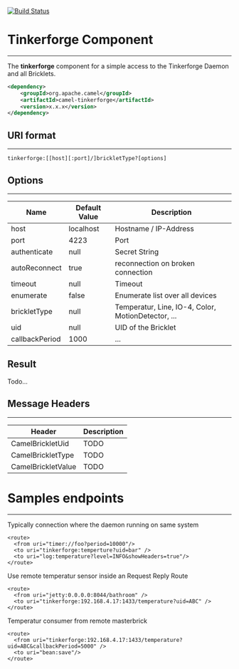 [![Build Status](https://travis-ci.org/eddi888/camel-tinkerforge.svg?branch=master)](https://travis-ci.org/eddi888/camel-tinkerforge)
# Tinkerforge Component
------------------------------------------

The **tinkerforge** component for a simple access to the Tinkerforge Daemon and all Bricklets.
```xml
<dependency>
    <groupId>org.apache.camel</groupId>
    <artifactId>camel-tinkerforge</artifactId>
    <version>x.x.x</version>
</dependency>
```

## URI format
----------------------------------------------

```
tinkerforge:[[host][:port]/]brickletType?[options]
```

## Options
------------------------------------------------


Name           | Default Value | Description
-------------- | ------------- | -------------
host           | localhost     | Hostname / IP-Address
port           | 4223          | Port
authenticate   | null          | Secret String
autoReconnect  | true          | reconnection on broken connection
timeout        | null          | Timeout
enumerate      | false         | Enumerate list over all devices
brickletType   | null          | Temperatur, Line, IO-4, Color, MotionDetector, ...
uid            | null          | UID of the Bricklet
callbackPeriod | 1000          | ...
Result
----------------------------------------------------
Todo...


## Message Headers
---------------------------------------------------

Header             | Description
------------------ | -------------
CamelBrickletUid   | TODO         
CamelBrickletType  | TODO         
CamelBrickletValue | TODO         

# Samples endpoints
---------------------------------------------------
Typically connection where the daemon running on same system 
```
<route>
  <from uri="timer://foo?period=10000"/>
  <to uri="tinkerforge:temperture?uid=bar" />
  <to uri="log:temperature?level=INFO&showHeaders=true"/>
</route>

```

Use remote temperatur sensor inside an Request Reply Route
```
<route>
  <from uri="jetty:0.0.0.0:8044/bathroom" />
  <to uri="tinkerforge:192.168.4.17:1433/temperature?uid=ABC" />
</route>

```

Temperatur consumer from remote masterbrick 
```
<route>
  <from uri="tinkerforge:192.168.4.17:1433/temperature?uid=ABC&callbackPeriod=5000" />
  <to uri="bean:save"/>
</route>
```

<dl>
   <br/>
   <br/>
   <br/>
   <br/>
   <br/>
   <br/>
   <br/>
</dl>

